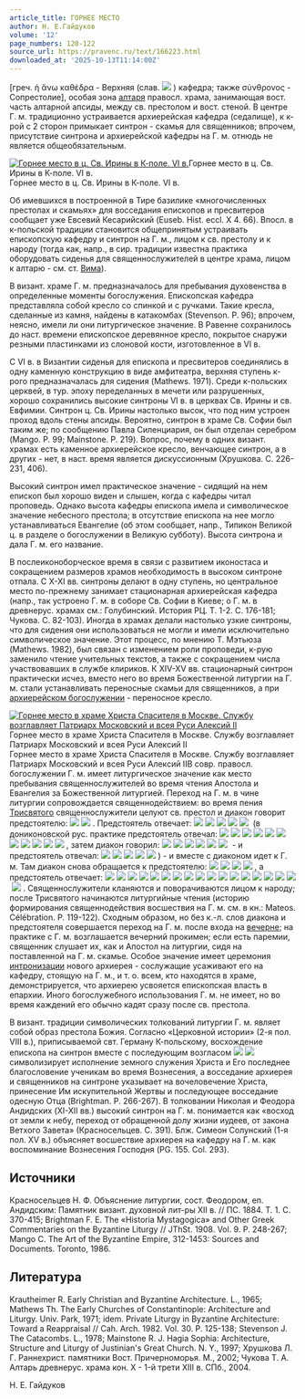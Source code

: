 ```yaml
---
article_title: ГОРНЕЕ МЕСТО
author: Н. Е.Гайдуков
volume: '12'
page_numbers: 120-122
source_url: https://pravenc.ru/text/166223.html
downloaded_at: '2025-10-13T11:14:00Z'
---
```


[греч. ἡ ἄνω καθέδρα - Верхняя (слав. ![](https://pravenc.ru/char/26526/xe3xee1xf0xedxffxff/image.png) ) кафедра; также σύνθρονος - Сопрестолие], особая зона [алтаря](https://pravenc.ru/text/алтаря.html) правосл. храма, занимающая вост. часть алтарной апсиды, между св. престолом и вост. стеной. В центре Г. м. традиционно устраивается архиерейская кафедра (седалище), к к-рой с 2 сторон примыкает синтрон - скамья для священников; впрочем, присутствие синтрона и архиерейской кафедры на Г. м. отнюдь не является общеобязательным.

[![Горнее место в ц. Св. Ирины в К-поле. VI в.](https://pravenc.ru/data/113/472/1234/i200.jpg "Кликните для увеличения картинки")](https://pravenc.ru/data/113/472/1234/i400.jpg)Горнее место в ц. Св. Ирины в К-поле. VI в.  
Горнее место в ц. Св. Ирины в К-поле. VI в.

Об имевшихся в построенной в Тире базилике «многочисленных престолах и скамьях» для восседания епископов и пресвитеров сообщает уже Евсевий Кесарийский (Euseb. Hist. eccl. X 4. 66). Впосл. в к-польской традиции становится общепринятым устраивать епископскую кафедру и синтрон на Г. м., лицом к св. престолу и к народу (тогда как, напр., в сир. традиции известна практика оборудовать сиденья для священнослужителей в центре храма, лицом к алтарю - см. ст. [Вима](https://pravenc.ru/text/Вима.html)).

В визант. храме Г. м. предназначалось для пребывания духовенства в определенные моменты богослужения. Епископская кафедра представляла собой кресло со спинкой и с ручками. Такие кресла, сделанные из камня, найдены в катакомбах (Stevenson. P. 96); впрочем, неясно, имели ли они литургическое значение. В Равенне сохранилось до наст. времени епископское деревянное кресло, покрытое снаружи резными пластинками из слоновой кости, изготовленное в VI в.

С VI в. в Византии сиденья для епископа и пресвитеров соединялись в одну каменную конструкцию в виде амфитеатра, верхняя ступень к-рого предназначалась для сидения (Mathews. 1971). Среди к-польских церквей, в тур. эпоху переделанных в мечети или разрушенных, хорошо сохранились высокие синтроны VI в. в церквах Св. Ирины и св. Евфимии. Синтрон ц. Св. Ирины настолько высок, что под ним устроен проход вдоль стены апсиды. Вероятно, синтрон в храме Св. Софии был таким же; по сообщению Павла Силенциария, он был отделан серебром (Mango. P. 99; Mainstone. P. 219). Вопрос, почему в одних визант. храмах есть каменное архиерейское кресло, венчающее синтрон, а в других - нет, в наст. время является дискуссионным (Хрушкова. С. 226-231, 406).

Высокий синтрон имел практическое значение - сидящий на нем епископ был хорошо виден и слышен, когда с кафедры читал проповедь. Однако высота кафедры епископа имела и символическое значение небесного престола; в отсутствие епископа на нее могло устанавливаться Евангелие (об этом сообщает, напр., Типикон Великой ц. в разделе о богослужении в Великую субботу). Высота синтрона и дала Г. м. его название.

В послеиконоборческое время в связи с развитием иконостаса и сокращением размеров храмов необходимость в высоком синтроне отпала. С X-XI вв. синтроны делают в одну ступень, но центральное место по-прежнему занимает стационарная архиерейская кафедра (напр., так устроено Г. м. в соборе Св. Софии в Киеве; о Г. м. в древнерус. храмах см.: Голубинский. История РЦ. Т. 1-2. С. 176-181; Чукова. С. 82-103). Иногда в храмах делали настолько узкие синтроны, что для сидения они использоваться не могли и имели исключительно символическое значение. Этот процесс, по мнению Т. Мэтьюза (Mathews. 1982), был связан с изменением роли проповеди, к-рую заменило чтение учительных текстов, а также с сокращением числа участвовавших в службе клириков. К XIV-XV вв. стационарный синтрон практически исчез, вместо него во время Божественной литургии на Г. м. стали устанавливать переносные скамьи для священников, а при [архиерейском богослужении](<https://pravenc.ru/text/архиерейском богослужении.html>) - переносное кресло.

[![Горнее место в храме Христа Спасителя в Москве. Службу возглавляет Патриарх Московский и всея Руси Алексий II](https://pravenc.ru/data/165/472/1234/i200.jpg "Кликните для увеличения картинки")](https://pravenc.ru/data/165/472/1234/i400.jpg)Горнее место в храме Христа Спасителя в Москве. Службу возглавляет Патриарх Московский и всея Руси Алексий II  
Горнее место в храме Христа Спасителя в Москве. Службу возглавляет Патриарх Московский и всея Руси Алексий IIВ совр. правосл. богослужении Г. м. имеет литургическое значение как место пребывания священнослужителей во время чтения Апостола и Евангелия за Божественной литургией. Переход на Г. м. в чине литургии сопровождается священнодействием: во время пения [Трисвятого](https://pravenc.ru/text/Трисвятого.html) священнослужители целуют св. престол и диакон говорит предстоятелю: ![](<https://pravenc.ru/char/26526/xcfxeexe2xe5xebxe82, /image.png>) ![](<https://pravenc.ru/char/26526/ xe2xebxe0xe4xfb1xeaxee/image.png>) . Предстоятель отвечает: ![](<https://pravenc.ru/char/26526/xc1xeb7xe3xeexf1xebxeexe2xe51xedxfa /image.png>) ![](<https://pravenc.ru/char/26526/ xe3xf0xffxe4xfb1xe9 /image.png>) ![](<https://pravenc.ru/char/26526/ xe2xee /image.png>) ![](<https://pravenc.ru/char/26526/ xe85xecxff /image.png>) ![](<https://pravenc.ru/char/26526/ xe3xe49xedxe5/image.png>)  (в дониконовской рус. практике предстоятель отвечал: ![](<https://pravenc.ru/char/26526/xcfxeexe2xe5xebxfd1xedxddxe5xecxfa /image.png>) ![](<https://pravenc.ru/char/26526/ xe3xe49xedxe8xecxfa /image.png>) ![](<https://pravenc.ru/char/26526/ xedxe17xf1xe02 /image.png>) ![](<https://pravenc.ru/char/26526/ x3fxf2xe2xe5xf0xe4xe81xf8xe0xf1xff, /image.png>) ![](<https://pravenc.ru/char/26526/ xe83 /image.png>) ![](<https://pravenc.ru/char/26526/ xe4xf57xeexecxfa /image.png>) ![](<https://pravenc.ru/char/26526/ x3f5xf1xf2xfa /image.png>) ![](<https://pravenc.ru/char/26526/ g3xe3xb82 /image.png>) ![](<https://pravenc.ru/char/26526/ xe2xf1xff2 /image.png>) ![](<https://pravenc.ru/char/26526/ xf1xe81xebxe0 /image.png>) ![](<https://pravenc.ru/char/26526/ xe85xf5xfa/image.png>) , затем диакон говорил: ![](<https://pravenc.ru/char/26526/xc1xeb7xe3xeexf1xebxeexe2xe8, /image.png>) ![](<https://pravenc.ru/char/26526/ xe2xebxe0xe4xfb1xeaxee, /image.png>) ![](<https://pravenc.ru/char/26526/ xe83xe7xfb1xf2xe8 /image.png>) ![](<https://pravenc.ru/char/26526/ xeaxee /image.png>) ![](<https://pravenc.ru/char/26526/ xf1xf27xee1xecxf3 /image.png>) ![](<https://pravenc.ru/char/26526/ xecxfd1xf1xf2xf3/image.png>)  - и предстоятель отвечал: ![](<https://pravenc.ru/char/26526/xc1xeb7xe3xeexf1xebxeexe2xe51xedxfa /image.png>) ![](<https://pravenc.ru/char/26526/ xe3xf0xffxe4xfb1xe9 /image.png>) ![](<https://pravenc.ru/char/26526/ xe2xee /image.png>) ![](<https://pravenc.ru/char/26526/ xe85xecxff /image.png>) ![](<https://pravenc.ru/char/26526/ xe3xe49xedxe5/image.png>) ) - и вместе с диаконом идет к Г. м. Там диакон снова обращается к предстоятелю: ![](<https://pravenc.ru/char/26526/xc1xeb7xe3xeexf1xebxeexe2xe82, /image.png>) ![](<https://pravenc.ru/char/26526/ xe2xebxe0xe4xfb1xeaxee, /image.png>) ![](<https://pravenc.ru/char/26526/ xe3xee1xf0xedxddxe9 /image.png>) ![](<https://pravenc.ru/char/26526/ xefxf09xf2xee1xebxfa/image.png>) , а предстоятель отвечает: ![](<https://pravenc.ru/char/26526/xc1xeb7xe3xeexf1xebxeexe2xe51xedxfa /image.png>) ![](<https://pravenc.ru/char/26526/ g3xf1xe82 /image.png>) ![](<https://pravenc.ru/char/26526/ xedxe0 /image.png>) ![](<https://pravenc.ru/char/26526/ xefxf09xf2xee1xebxfd /image.png>) ![](<https://pravenc.ru/char/26526/ xf1xebxe01xe2xfb /image.png>) ![](<https://pravenc.ru/char/26526/ xf6xf09xf2xe2xddxff /image.png>) ![](<https://pravenc.ru/char/26526/ xf2xe2xeexe5xe3xb82, /image.png>) ![](<https://pravenc.ru/char/26526/ xf1xfdxe4xff1xe9 /image.png>) ![](<https://pravenc.ru/char/26526/ xedxe0 /image.png>) ![](<https://pravenc.ru/char/26526/ xf5xe5xf0xf3xe2ixecxfdxf5xfa. /image.png>) ![](<https://pravenc.ru/char/26526/ xe2xf1xe5xe3xe4xe02, /image.png>) ![](<https://pravenc.ru/char/26526/ xedxfb1xedxfd /image.png>) ![](<https://pravenc.ru/char/26526/ xe83 /image.png>) ![](<https://pravenc.ru/char/26526/ xefxf0xe81xf1xedxb8, /image.png>) ![](<https://pravenc.ru/char/26526/ xe83 /image.png>) ![](<https://pravenc.ru/char/26526/ xe2xee /image.png>) ![](<https://pravenc.ru/char/26526/ xe2xfd1xeaxe8 /image.png>) ![](<https://pravenc.ru/char/26526/ xe2xfdxeaxb81xe2xfa/image.png>) . Священнослужители кланяются и поворачиваются лицом к народу; после Трисвятого начинаются литургийные чтения (историю формирования священнодействия восшествия на Г. м. см. в кн.: Mateos. Célébration. P. 119-122). Сходным образом, но без к.-л. слов диакона и предстоятеля совершается переход на Г. м. после входа на [вечерне](https://pravenc.ru/text/вечерне.html); на практике с Г. м. возглашается вечерний прокимен; если есть паремии, священник слушает их, как и Апостол на литургии, сидя на поставленной на Г. м. скамье. Особое значение имеет церемония [интронизации](https://pravenc.ru/text/интронизации.html) нового архиерея - сослужащие усаживают его на кафедру, стоящую на Г. м., и т. о. всем, кто находятся в храме, демонстрируется, что архиерею усвояется епископская власть в епархии. Иного богослужебного использования Г. м. не имеет, но во время каждений его обычно кадят сразу после св. престола.

В визант. традиции символических толкований литургии Г. м. являет собой образ престола Божия. Согласно «Церковной истории» (2-я пол. VIII в.), приписываемой свт. Герману К-польскому, восхождение епископа на синтрон вместе с последующим возгласом ![](<https://pravenc.ru/char/26526/xccxe81xf0xfa /image.png>) ![](<https://pravenc.ru/char/26526/ xe2xf1x7fxecxfa/image.png>)  символизирует исполнение земного служения Христа и Его последнее благословение ученикам во время Вознесения, а восседание архиерея и священников на синтроне указывает на вочеловечение Христа, принесение Им искупительной Жертвы и последующее восседание одесную Отца (Brightman. P. 266-267). В толковании Николая и Феодора Андидских (XI-XII вв.) высокий синтрон на Г. м. понимается как «восход от земли к небу, переход от обращенной долу жизни иудеев, от закона Ветхого Завета» (Красносельцев. С. 391). Блж. Симеон Солунский (1-я пол. XV в.) объясняет восшествие архиерея на кафедру на Г. м. как воспоминание Вознесения Господня (PG. 155. Col. 293).

## Источники

Красносельцев Н. Ф. Объяснение литургии, сост. Феодором, еп. Андидским: Памятник визант. духовной лит-ры XII в. // ПС. 1884. Т. 1. С. 370-415; Brightman F. E. The «Historia Mystagogica» and Other Greek Commentaries on the Byzantine Liturgy // JThSt. 1908. Vol. 9. P. 248-267; Mango C. The Art of the Byzantine Empire, 312-1453: Sources and Documents. Toronto, 1986.

## Литература

Krautheimer R. Early Christian and Byzantine Architecture. L., 1965; Mathews Th. The Early Churches of Constantinople: Architecture and Liturgy. Univ. Park, 1971; idem. Private Liturgy in Byzantine Architecture: Toward a Reappraisal // Cah. Arch. 1982. Vol. 30. P. 125-138; Stevenson J. The Catacombs. L., 1978; Mainstone R. J. Hagia Sophia: Architecture, Structure and Liturgy of Justinian's Great Church. N. Y., 1997; Хрушкова Л. Г. Раннехрист. памятники Вост. Причерноморья. М., 2002; Чукова Т. А. Алтарь древнерус. храма кон. X - 1-й трети XIII в. СПб., 2004.

Н. Е.  Гайдуков
